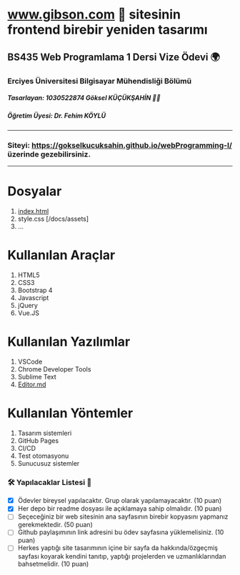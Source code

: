 # www.gibson.com 🎸 sitesinin frontend birebir yeniden tasarımı 
## BS435 Web Programlama 1 Dersi Vize Ödevi 🌍
### Erciyes Üniversitesi Bilgisayar Mühendisliği Bölümü  
##### Tasarlayan: **1030522874 Göksel KÜÇÜKŞAHİN 👷‍♂️**
##### Öğretim Üyesi: Dr. Fehim KÖYLÜ
---
### Siteyi: https://gokselkucuksahin.github.io/webProgramming-I/ üzerinde gezebilirsiniz.

---
# Dosyalar

1. [index.html](docs/index.html "main.page")
2. style.css [/docs/assets]
3. ...
 

# Kullanılan Araçlar

 1. HTML5
 2. CSS3
 3. Bootstrap 4
 4. Javascript
 5. jQuery
 6. Vue.JS

# Kullanılan Yazılımlar

 1. VSCode
 2. Chrome Developer Tools
 3. Sublime Text
 4. [Editor.md](https://pandao.github.io/editor.md/en.html)

# Kullanılan Yöntemler

 1. Tasarım sistemleri
 2. GitHub Pages
 3. CI/CD
 4. Test otomasyonu
 5. Sunucusuz sistemler

### 🛠 Yapılacaklar Listesi 📝
- [x] Ödevler bireysel yapılacaktır. Grup olarak yapılamayacaktır. (10 puan)
- [x] Her depo bir readme dosyası ile açıklamaya sahip olmalıdır. (10 puan)
- [ ] Seçeceğiniz bir web sitesinin ana sayfasının birebir kopyasını yapmanız gerekmektedir. (50 puan)
- [ ] Github paylaşımının link adresini bu ödev sayfasına yüklemelisiniz. (10 puan)
- [ ] Herkes yaptığı site tasarımının içine bir sayfa da hakkında/özgeçmiş sayfası koyarak kendini tanıtıp, yaptığı projelerden ve uzmanlıklarından bahsetmelidir. (10 puan)